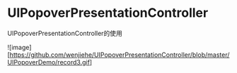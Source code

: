 # UIPopoverPresentationController
UIPopoverPresentationController的使用

![image][https://github.com/wenjiehe/UIPopoverPresentationController/blob/master/UIPopoverDemo/record3.gif]

